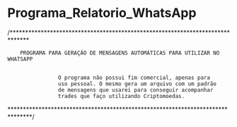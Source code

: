 # Programa_Relatorio_WhatsApp

/******************************************************************************


        PROGRAMA PARA GERAÇÃO DE MENSAGENS AUTOMÁTICAS PARA UTILIZAR NO WHATSAPP


                    O programa não possui fim comercial, apenas para
                    uso pessoal. O mesmo gera um arquivo com um padrão
                    de mensagens que usarei para conseguir acompanhar
                    trades que faço utilizando Criptomoedas.


*******************************************************************************/

